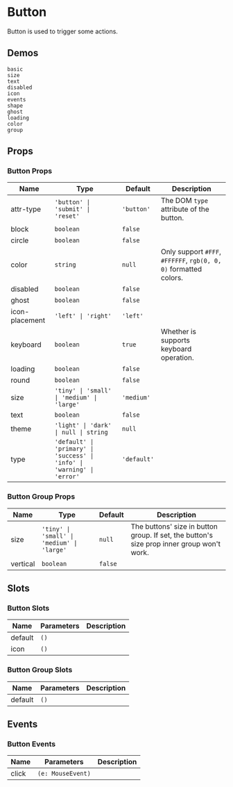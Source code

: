 # Button
Button is used to trigger some actions.
## Demos
```demo
basic
size
text
disabled
icon
events
shape
ghost
loading
color
group
```
## Props
### Button Props
|Name|Type|Default|Description|
|-|-|-|-|
|attr-type|`'button' \| 'submit' \| 'reset'`|`'button'`|The DOM `type` attribute of the button.|
|block|`boolean`|`false`||
|circle|`boolean`|`false`||
|color|`string`|`null`|Only support `#FFF`, `#FFFFFF`, `rgb(0, 0, 0)` formatted colors.|
|disabled|`boolean`|`false`||
|ghost|`boolean`|`false`||
|icon-placement|`'left' \| 'right'`|`'left'`||
|keyboard|`boolean`|`true`|Whether is supports keyboard operation.|
|loading|`boolean`|`false`||
|round|`boolean`|`false`||
|size|`'tiny' \| 'small' \| 'medium' \| 'large'`|`'medium'`||
|text|`boolean`|`false`||
|theme|`'light' \| 'dark' \| null \| string`|`null`||
|type|`'default' \| 'primary' \| 'success' \| 'info' \| 'warning' \| 'error'`|`'default'`||

### Button Group Props
|Name|Type|Default|Description|
|-|-|-|-|
|size|`'tiny' \| 'small' \| 'medium' \| 'large'`|`null`|The buttons' size in button group. If set, the button's size prop inner group won't work.|
|vertical|`boolean`|`false`||

## Slots
### Button Slots
|Name|Parameters|Description|
|-|-|-|
|default|`()`||
|icon|`()`||

### Button Group Slots
|Name|Parameters|Description|
|-|-|-|
|default|`()`||

## Events
### Button Events
|Name|Parameters|Description|
|-|-|-|
|click|`(e: MouseEvent)`||